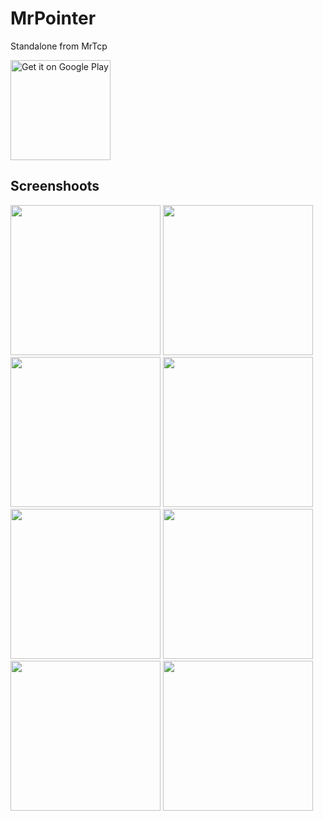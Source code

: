 # MrPointer
Standalone from MrTcp

<a href='https://play.google.com/store/apps/details?id=com.mrpio.mr_tcp'><img alt='Get it on Google Play' height="160" src='https://play.google.com/intl/en_us/badges/static/images/badges/en_badge_web_generic.png'/></a>

## Screenshoots

<div align="left"/>
<img src="https://user-images.githubusercontent.com/22773005/227036763-86e47d4a-d5dd-4209-9b67-5a7073016b08.jpg" width="240"/>
<img src="https://user-images.githubusercontent.com/22773005/227036766-b25a107c-2283-4938-85e6-a7d1367b13fd.jpg" width="240"/>
<img src="https://user-images.githubusercontent.com/22773005/227036767-e5a2ccb6-23d8-40d6-afae-ab2d56d8e3ec.jpg" width="240"/>
<img src="https://user-images.githubusercontent.com/22773005/227036769-85515324-cfa4-481a-b949-eb082e3e2361.jpg" width="240"/>
<img src="https://user-images.githubusercontent.com/22773005/227036771-459d4dc0-1186-4c92-9887-1ec8f06d826f.jpg" width="240"/>
<img src="https://user-images.githubusercontent.com/22773005/227036772-da882ede-622f-482e-b097-4e70b683f1c0.jpg" width="240"/>
<img src="https://user-images.githubusercontent.com/22773005/227036773-ec6a2c2b-ac72-4066-9449-654947a6f5f7.jpg" width="240"/>
<img src="https://user-images.githubusercontent.com/22773005/227036775-2067abea-4e65-4af0-a122-db428618b113.jpg" width="240"/>
